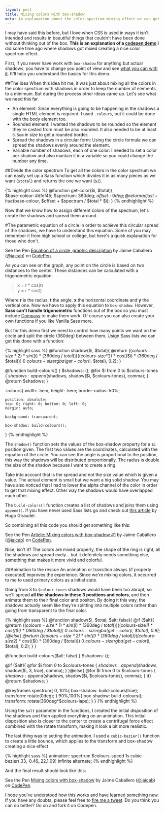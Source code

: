 ```yaml
---
layout: post
title: Mixing colors with box-shadow
meta: An explanation about the color-spectrum mixing effect we can get with shadows.
---
```


I may have said this before, but I love when CSS is used in ways it isn't intended and results in beautiful things that couldn't have been done without thinking out of the box. **This is an explanation of a [codepen demo](http://codepen.io/jaicab/pen/xicaj/)** I did some time ago where shadows got mixed creating a nice color spectrum effect.

First, if you never have work with `box-shadow` for anything but actual shadows, you have to change you point of view and see [what you can with it](/2014/07/21/box-shadow-out-of-the-box/). It'll help you understand the basics for this demo.

##The idea
When this idea hit me, it was just about mixing all the colors in the color spectrum with shadows in order to keep the number of elements to a minimum. But during the process other ideas came up. Let's see what we need this far.

- An element: Since everything is going to be happening in the shadows a single HTML element is required. I used `.colours`, but it could be done with the body element too.
- Rounded element: I wanted the shadows to be rounded so the element they're casted from must be also rounded. It also needed to be at least `0.5em` in size to get a rounded border.
- Spread the shadows in a circular form: Using the circle formula we can spread the shadows evenly around the element.
- Variable number of shadows, each of one color: I needed to set a color per shadow and also mantain it in a variable so you could change the number any time.


##Divide the color spectrum
To get all the colors in the color spectrum we can easily set up a Sass function which divides it in as many pieces as we want (`$total`) and returns the one we want (`$i`).

{% highlight sass %}
@function get-color($i, $total){  
  $base-colour: #dfef45;
  $spectrum: 360deg;
  $offset: 0deg;
  @return adjust-hue($base-colour, $offset + $spectrum / $total * $i);
}
{% endhighlight %}

Now that we know how to assign different colors of the spectrum, let's create the shadows and spread them around.

#The parametric equation of a circle
In order to achieve this circular spread of the shadows, we have to understand this equation. Some of you may remember it from high school or college, but here's a quick explanation for those who don't.

<p data-height="400" data-theme-id="7008" data-slug-hash="ifJHr" data-default-tab="result" class='codepen'>See the Pen <a href='http://codepen.io/jaicab/pen/ifJHr/'>Equation of a circle, graphic description</a> by Jaime Caballero (<a href='http://codepen.io/jaicab'>@jaicab</a>) on <a href='http://codepen.io'>CodePen</a>.</p>
<script async src="//codepen.io/assets/embed/ei.js"></script>

As you can see on the graph, any point on the circle is based on two distances to the center. These distances can be calculated with a trigonometric equation:

>x = r * cos(t)    
y = r * sin(t)

Where **r** is the radius, **t** the angle, **x** the horizontal coordinate and **y** the vertical one. Now we have to apply this equation to `box-shadow`. However, **Sass can't handle trigonometric** functions out of the box so you must include [Compass](http://compass-style.org/reference/compass/helpers/trig/) to make them work. Of course you can also create your own functions if you like Vanilla Sass more.

But for this demo first we need to control how many points we want on the circle and split the circle (360deg) between them. Usign Sass lists we can get this done with a function:


{% highlight sass %}
@function shadow($i, $total){
	@return 
		(($colours-size*2) * sin(($i) * (360deg / $total))) 
    	(($colours-size*2) * cos(($i) * (360deg / $total))) 
    	0 
    	$colours-size 
    	rgba(get-color($i, $total), 0.2);
}

@function build-colours() {
	$shadows: ();
	@for $i from 0 to $colours-tones {
		$shadows: append($shadows, shadow($i, $colours-tones), comma);
	}
	@return $shadows;
}

.colours{
	width: .5em;
	height: .5em;
	border-radius: 50%;

	position: absolute;
	top: 0; right: 0; bottom: 0; left: 0;
	margin: auto;

	background: transparent;

	box-shadow: build-colours();
}
{% endhighlight %}

The `shadow()` function sets the values of the box-shadow property for a `$i` position given. The first two values are the coordinates, calculated with the equation of the circle. You can see the angle is proportional to the position, this way the shadows will be distributed proportionally. The radius is double the size of the shadow because I want to create a ring.

Take into account that is the spread and not the size value which is given a value. The actual element is small but we want a big solid shadow. You may have also noticed that I had to lower the alpha channel of the color in order to get that mixing effect. Other way the shadows would have overlapped each other.

The `build-colors()` function creates a list of shadows and joins them using `append()`. If you have never used Sass lists go and check out [this article](http://hugogiraudel.com/2013/07/15/understanding-sass-lists/) by Hugo Giraudel.

So combining all this code you should get something like this:

<p data-height="500" data-theme-id="7008" data-slug-hash="phrzf" data-default-tab="result" class='codepen'>See the Pen <a href='http://codepen.io/jaicab/pen/phrzf/'>Article: Mixing colors with box-shadow #1</a> by Jaime Caballero (<a href='http://codepen.io/jaicab'>@jaicab</a>) on <a href='http://codepen.io'>CodePen</a>.</p>
<script async src="//codepen.io/assets/embed/ei.js"></script>

Nice, isn't it? The colors are mixed properly, the shape of the ring is right, all the shadows are spread evely... but it defenitely needs something else, something that makes it more vivid and colorful. 


##Animation to the rescue
An animation or transition always (if properly executed) improves the experience. Since we're mixing colors, it occurred to me to used primary colors as a initial state.

Going from 3 to `$colour-tones` shadows would have been too abrupt, so we'll spread **all the shadows in these 3 positions and colors**, and then animate them to their final color and positon. By doing it this way, the shadows actually seem like they're splitting into multiple colors rather than going from transparent to the final color.


{% highlight sass %}
@function shadow($i, $total, $alt: false){
  @if ($alt){
    @return 
      (($colours-size*1) * sin(($i) * (360deg / $total))) 
      (($colours-size*1)  * cos(($i) * (360deg / $total))) 
      0 
      $colours-size rgba(get-color($i, $total), 0.9);
  }@else{
    @return 
      (($colours-size*2) * sin(($i) * (360deg / $total))) 
      (($colours-size*2)  * cos(($i) * (360deg / $total))) 
      0 
      $colours-size rgba(get-color($i, $total), 0.2);
  }
}

@function build-colours($alt: false) {
  $shadows: ();
  
  @if ($alt){
	@for $i from 0 to $colours-tones {
      $shadows: append($shadows, shadow($i, 3, true), comma);
    }
  }@else{
  	@for $i from 0 to $colours-tones {
      $shadows: append($shadows, shadow($i, $colours-tones), comma);
    }
   d}
  @return $shadows;
}

@keyframes spectrum{
	0, 10%{
    box-shadow: build-colours(true);
    transform: rotate(0deg);
  }
  90%,100%{
    box-shadow: build-colours();
    transform: rotate(360deg*$colours-laps);
  }
}
{% endhighlight %}

Using the `$alt` parameter in the functions, I created the initial disposition of the shadows and then applied everything on an animation. This initial disposition also is closer to the center to create a centrifugal force effect combined with the rotate transform, making it look a bit more realistic.

The last thing was to setting the animation. I used a `cubic-bezier()` function to create a little bounce, which applies to the transform and box-shadow creating a nice effect

{% highlight sass %}
animation: spectrum $colours-speed 1s cubic-bezier(.33,-0.46,.22,1.09) infinite alternate;
{% endhighlight %}

And the final result should look like this:

<p data-height="450" data-theme-id="7008" data-slug-hash="xicaj" data-default-tab="result" class='codepen'>See the Pen <a href='http://codepen.io/jaicab/pen/xicaj/'>Mixing colors with box-shadow</a> by Jaime Caballero (<a href='http://codepen.io/jaicab'>@jaicab</a>) on <a href='http://codepen.io'>CodePen</a>.</p>
<script async src="//codepen.io/assets/embed/ei.js"></script>

I hope you've understood how this works and have learned something new. If you have any doubts, please feel free to [fire me a tweet](http://twitter.com/{{site.twitter}}). Do you think you can do better? Go on and fork it on Codepen.